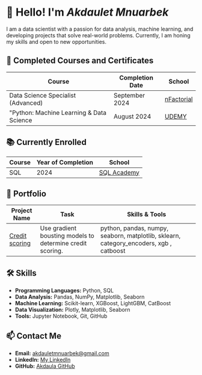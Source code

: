 # 👋 Hello! I'm *Akdaulet Mnuarbek*

I am a data scientist with a passion for data analysis, machine learning, and developing projects that solve real-world problems. Currently, I am honing my skills and open to new opportunities.

## 🏅 Completed Courses and Certificates

| Course | Completion Date | School |
| ------ | ----------------| -------|
| Data Science Specialist (Advanced) | September 2024 | [nFactorial](https://www.nfactorial.school/) |
| "Python: Machine Learning & Data Science | August 2024 | [UDEMY](https://www.udemy.com/course/python-machine-learning-data-science-russian/?couponCode=SKILLS4SALEB) |

## 📚 Currently Enrolled

| Course | Year of Completion | School |
| ------ | ------------------ | -------|
| SQL | 2024 | [SQL Academy](https://sql-academy.org/en/guide) |

## 💼 Portfolio

| Project Name | Task | Skills & Tools |
| ------------ | ---- | -------------- |
| [Credit scoring ](https://github.com/Akdaula/credit_scoring) | Use gradient bousting models to determine credit scoring. | python, pandas, numpy, seaborn, matplotlib, sklearn, category_encoders, xgb , catboost |

## 🛠 Skills

- **Programming Languages:** Python, SQL
- **Data Analysis:** Pandas, NumPy, Matplotlib, Seaborn
- **Machine Learning:** Scikit-learn, XGBoost, LightGBM, CatBoost
- **Data Visualization:** Plotly, Matplotlib, Seaborn
- **Tools:** Jupyter Notebook, Git, GitHub

## 📫 Contact Me

- **Email:** [akdauletmnuarbek@gmail.com](mailto:akdauletmnuarbek@gmail.com.com)
- **LinkedIn:** [My LinkedIn](https://www.linkedin.com/in/akdaulet-mnuarbek-527944283/)
- **GitHub:** [Akdaula GitHub](https://github.com/Akdaula)

